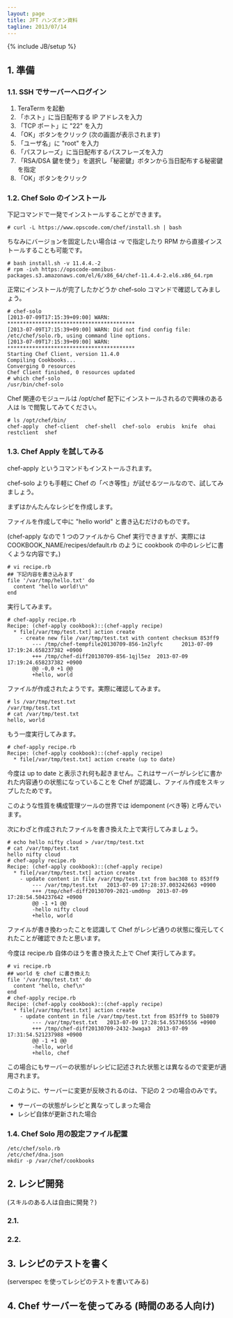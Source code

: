 ```yaml
---
layout: page
title: JFT ハンズオン資料
tagline: 2013/07/14
---
```

{% include JB/setup %}

## 1. 準備

### 1.1. SSH でサーバーへログイン

 1. TeraTerm を起動
 2. 「ホスト」に当日配布する IP アドレスを入力
 3. 「TCP ポート」に "22" を入力
 4. 「OK」ボタンをクリック (次の画面が表示されます)
 5. 「ユーザ名」に "root" を入力
 6. 「パスフレーズ」に当日配布するパスフレーズを入力
 7. 「RSA/DSA 鍵を使う」を選択し「秘密鍵」ボタンから当日配布する秘密鍵を指定
 8. 「OK」ボタンをクリック

### 1.2. Chef Solo のインストール

下記コマンドで一発でインストールすることができます。

    # curl -L https://www.opscode.com/chef/install.sh | bash

ちなみにバージョンを固定したい場合は -v で指定したり RPM から直接インストールすることも可能です。

    # bash install.sh -v 11.4.4.-2
    # rpm -ivh https://opscode-omnibus-packages.s3.amazonaws.com/el/6/x86_64/chef-11.4.4-2.el6.x86_64.rpm

正常にインストールが完了したかどうか chef-solo コマンドで確認してみましょう。

    # chef-solo
    [2013-07-09T17:15:39+09:00] WARN: *****************************************
    [2013-07-09T17:15:39+09:00] WARN: Did not find config file: /etc/chef/solo.rb, using command line options.
    [2013-07-09T17:15:39+09:00] WARN: *****************************************
    Starting Chef Client, version 11.4.0
    Compiling Cookbooks...
    Converging 0 resources
    Chef Client finished, 0 resources updated
    # which chef-solo
    /usr/bin/chef-solo

Chef 関連のモジュールは /opt/chef 配下にインストールされるので興味のある人は ls で閲覧してみてください。

    # ls /opt/chef/bin/
    chef-apply  chef-client  chef-shell  chef-solo  erubis  knife  ohai  restclient  shef

### 1.3. Chef Apply を試してみる

chef-apply というコマンドもインストールされます。

chef-solo よりも手軽に Chef の「べき等性」が試せるツールなので、試してみましょう。

まずはかんたんなレシピを作成します。

ファイルを作成して中に "hello world" と書き込むだけのものです。

(chef-apply なので 1 つのファイルから Chef 実行できますが、実際には COOKBOOK_NAME/recipes/default.rb のように cookbook の中のレシピに書くような内容です。)

    # vi recipe.rb
    ## 下記内容を書き込みます
    file '/var/tmp/hello.txt' do
      content "hello world!\n"
    end

実行してみます。

    # chef-apply recipe.rb
    Recipe: (chef-apply cookbook)::(chef-apply recipe)
      * file[/var/tmp/test.txt] action create
        - create new file /var/tmp/test.txt with content checksum 853ff9
            --- /tmp/chef-tempfile20130709-856-1n2lyfc      2013-07-09 17:19:24.658237382 +0900
            +++ /tmp/chef-diff20130709-856-1qjl5ez  2013-07-09 17:19:24.658237382 +0900
            @@ -0,0 +1 @@
            +hello, world

ファイルが作成されたようです。実際に確認してみます。

    # ls /var/tmp/test.txt
    /var/tmp/test.txt
    # cat /var/tmp/test.txt
    hello, world

もう一度実行してみます。

    # chef-apply recipe.rb
    Recipe: (chef-apply cookbook)::(chef-apply recipe)
      * file[/var/tmp/test.txt] action create (up to date)

今度は up to date と表示され何も起きません。これはサーバーがレシピに書かれた内容通りの状態になっていることを Chef が認識し、ファイル作成をスキップしたためです。

このような性質を構成管理ツールの世界では idemponent (べき等) と呼んでいます。

次にわざと作成されたファイルを書き換えた上で実行してみましょう。

    # echo hello nifty cloud > /var/tmp/test.txt
    # cat /var/tmp/test.txt
    hello nifty cloud
    # chef-apply recipe.rb
    Recipe: (chef-apply cookbook)::(chef-apply recipe)
      * file[/var/tmp/test.txt] action create
        - update content in file /var/tmp/test.txt from bac308 to 853ff9
            --- /var/tmp/test.txt   2013-07-09 17:28:37.003242663 +0900
            +++ /tmp/chef-diff20130709-2021-umd0np  2013-07-09 17:28:54.504237642 +0900
            @@ -1 +1 @@
            -hello nifty cloud
            +hello, world

ファイルが書き換わったことを認識して Chef がレシピ通りの状態に復元してくれたことが確認できたと思います。

今度は recipe.rb 自体のほうを書き換えた上で Chef 実行してみます。

    # vi recipe.rb
    ## world を chef に書き換えた
    file '/var/tmp/test.txt' do
      content "hello, chef\n"
    end
    # chef-apply recipe.rb
    Recipe: (chef-apply cookbook)::(chef-apply recipe)
      * file[/var/tmp/test.txt] action create
        - update content in file /var/tmp/test.txt from 853ff9 to 5b8079
            --- /var/tmp/test.txt   2013-07-09 17:28:54.557365556 +0900
            +++ /tmp/chef-diff20130709-2432-3waga3  2013-07-09 17:31:54.521237988 +0900
            @@ -1 +1 @@
            -hello, world
            +hello, chef

この場合にもサーバーの状態がレシピに記述された状態とは異なるので変更が適用されます。

このように、サーバーに変更が反映されるのは、下記の 2 つの場合のみです。

<ul>
  <li>サーバーの状態がレシピと異なってしまった場合</li>
  <li>レシピ自体が更新された場合</li>
</ul>

### 1.4. Chef Solo 用の設定ファイル配置

    /etc/chef/solo.rb
    /etc/chef/dna.json
    mkdir -p /var/chef/cookbooks

## 2. レシピ開発

(スキルのある人は自由に開発？)

### 2.1. 

### 2.2.

## 3. レシピのテストを書く

(serverspec を使ってレシピのテストを書いてみる)

## 4. Chef サーバーを使ってみる (時間のある人向け)

